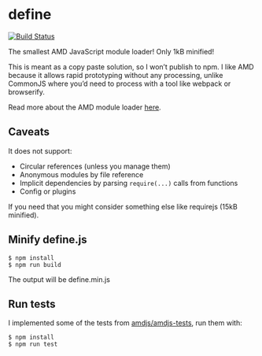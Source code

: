 # define

[![Build Status](https://img.shields.io/travis/CrocoDillon/define.svg?style=flat)](https://travis-ci.org/CrocoDillon/define)

The smallest AMD JavaScript module loader! Only 1kB minified!

This is meant as a copy paste solution, so I won’t publish to npm. I like AMD because it allows rapid prototyping without any processing, unlike CommonJS where you’d need to process with a tool like webpack or browserify.

Read more about the AMD module loader [here](https://github.com/amdjs/amdjs-api/blob/master/AMD.md).

## Caveats

It does not support:

- Circular references (unless you manage them)
- Anonymous modules by file reference
- Implicit dependencies by parsing `require(...)` calls from functions
- Config or plugins

If you need that you might consider something else like requirejs (15kB minified).

## Minify define.js

```
$ npm install
$ npm run build
```

The output will be define.min.js

## Run tests

I implemented some of the tests from [amdjs/amdjs-tests](https://github.com/amdjs/amdjs-tests/), run them with:

```
$ npm install
$ npm run test
```
